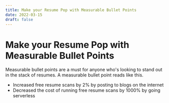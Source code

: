```yaml
---
title: Make your Resume Pop with Measurable Bullet Points
date: 2022-03-15
draft: false
---
```


# Make your Resume Pop with Measurable Bullet Points

Measurable bullet points are a must for anyone who's looking to stand out in the stack of resumes.
A measurable bullet point reads like this. 
- Increased free resume scans by 2% by posting to blogs on the internet
- Decreased the cost of running free resume scans by 1000% by going serverless 